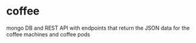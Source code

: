 # coffee
mongo DB and REST API with endpoints that return the JSON data for the coffee machines and coffee pods
